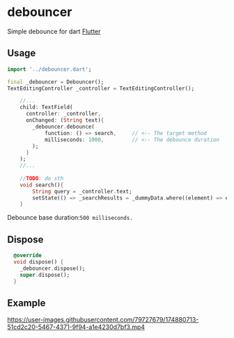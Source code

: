 # debouncer

Simple debounce for dart [Flutter](https://github.com/flutter/flutter)

## Usage

```dart
import '../debouncer.dart';

final _debouncer = Debouncer();
TextEditingController _controller = TextEditingController();

    //...
    child: TextField(
      controller: _controller,
      onChanged: (String text){
        _debouncer.debounce(
            function: () => search,     // <-- The target method
            milliseconds: 1000,         // <-- The debounce duration
        );
      }
    );
    //...
    
    //TODO: do sth
    void search(){
        String query = _controller.text;
        setState(() => _searchResults = _dummyData.where((element) => element.name.toLowerCase().contains(query.toLowerCase())).toList());
    }
```

Debounce base duration:`500 milliseconds.`


## Dispose
```dart
  @override
  void dispose() {
    _debouncer.dispose();
    super.dispose();
  }
```

## Example



https://user-images.githubusercontent.com/79727679/174880713-51cd2c20-5467-4371-9f94-a1e4230d7bf3.mp4

